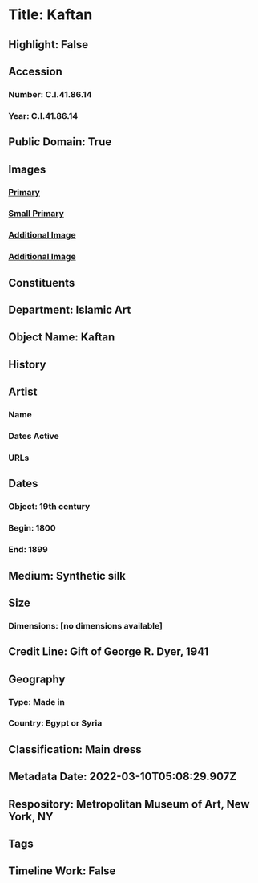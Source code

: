 # Title: Kaftan
## Highlight: False
## Accession
### Number: C.I.41.86.14
### Year: C.I.41.86.14
## Public Domain: True
## Images
### [Primary](https://images.metmuseum.org/CRDImages/is/original/CI41.86.14_F.jpg)
### [Small Primary](https://images.metmuseum.org/CRDImages/is/web-large/CI41.86.14_F.jpg)
### [Additional Image](https://images.metmuseum.org/CRDImages/is/original/CI41.86.14_B.jpg)
### [Additional Image](https://images.metmuseum.org/CRDImages/is/original/CI41.86.14_d.jpg)
## Constituents
## Department: Islamic Art
## Object Name: Kaftan
## History
## Artist
### Name
### Dates Active
### URLs
## Dates
### Object: 19th century
### Begin: 1800
### End: 1899
## Medium: Synthetic silk
## Size
### Dimensions: [no dimensions available]
## Credit Line: Gift of George R. Dyer, 1941
## Geography
### Type: Made in
### Country: Egypt or Syria
## Classification: Main dress
## Metadata Date: 2022-03-10T05:08:29.907Z
## Respository: Metropolitan Museum of Art, New York, NY
## Tags
## Timeline Work: False